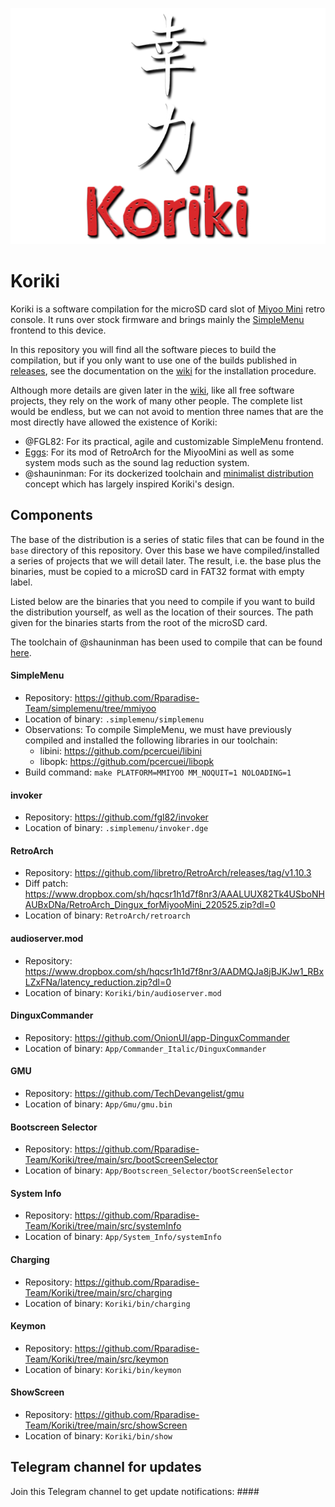 ![koriki](images/koriki_logo.png)

# Koriki

Koriki is a software compilation for the microSD card slot of [Miyoo Mini](https://lemiyoo.cn/product/143.html) retro console. It runs over stock firmware and brings mainly the [SimpleMenu](https://github.com/fgl82/simplemenu) frontend to this device.

In this repository you will find all the software pieces to build the compilation, but if you only want to use one of the builds published in [releases](https://github.com/Rparadise-Team/Koriki/releases), see the documentation on the [wiki](https://github.com/Rparadise-Team/Koriki/wiki) for the installation procedure.

Although more details are given later in the [wiki](https://github.com/Rparadise-Team/Koriki/wiki), like all free software projects, they rely on the work of many other people. The complete list would be endless, but we can not avoid to mention three names that are the most directly have allowed the existence of Koriki:

* @FGL82: For its practical, agile and customizable SimpleMenu frontend.
* [Eggs](https://discordapp.com/users/778867980096241715): For its mod of RetroArch for the MiyooMini as well as some system mods such as the sound lag reduction system.
* @shauninman: For its dockerized toolchain and [minimalist distribution](https://github.com/shauninman/MiniUI) concept which has largely inspired Koriki's design.

## Components

The base of the distribution is a series of static files that can be found in the `base` directory of this repository. Over this base we have compiled/installed a series of projects that we will detail later. The result, i.e. the base plus the binaries, must be copied to a microSD card in FAT32 format with empty label.

Listed below are the binaries that you need to compile if you want to build the distribution yourself, as well as the location of their sources. The path given for the binaries starts from the root of the microSD card.

The toolchain of @shauninman has been used to compile that can be found [here](https://github.com/shauninman/union-miyoomini-toolchain).

#### SimpleMenu

* Repository: https://github.com/Rparadise-Team/simplemenu/tree/mmiyoo
* Location of binary: `.simplemenu/simplemenu`
* Observations: To compile SimpleMenu, we must have previously compiled and installed the following libraries in our toolchain:
    * libini: https://github.com/pcercuei/libini
    * libopk: https://github.com/pcercuei/libopk
* Build command: `make PLATFORM=MMIYOO MM_NOQUIT=1 NOLOADING=1`

#### invoker

* Repository: https://github.com/fgl82/invoker
* Location of binary: `.simplemenu/invoker.dge`

#### RetroArch

* Repository: https://github.com/libretro/RetroArch/releases/tag/v1.10.3
* Diff patch: https://www.dropbox.com/sh/hqcsr1h1d7f8nr3/AAALUUX82Tk4USboNHAUBxDNa/RetroArch_Dingux_forMiyooMini_220525.zip?dl=0
* Location of binary: `RetroArch/retroarch`

#### audioserver.mod

* Repository: https://www.dropbox.com/sh/hqcsr1h1d7f8nr3/AADMQJa8jBJKJw1_RBxLZxFNa/latency_reduction.zip?dl=0
* Location of binary: `Koriki/bin/audioserver.mod`

#### DinguxCommander

* Repository: https://github.com/OnionUI/app-DinguxCommander
* Location of binary: `App/Commander_Italic/DinguxCommander`

#### GMU

* Repository: https://github.com/TechDevangelist/gmu
* Location of binary: `App/Gmu/gmu.bin`

#### Bootscreen Selector

* Repository: https://github.com/Rparadise-Team/Koriki/tree/main/src/bootScreenSelector
* Location of binary: `App/Bootscreen_Selector/bootScreenSelector`

#### System Info

* Repository: https://github.com/Rparadise-Team/Koriki/tree/main/src/systemInfo
* Location of binary: `App/System_Info/systemInfo`

#### Charging

* Repository: https://github.com/Rparadise-Team/Koriki/tree/main/src/charging
* Location of binary: `Koriki/bin/charging`

#### Keymon

* Repository: https://github.com/Rparadise-Team/Koriki/tree/main/src/keymon
* Location of binary: `Koriki/bin/keymon`

#### ShowScreen

* Repository: https://github.com/Rparadise-Team/Koriki/tree/main/src/showScreen
* Location of binary: `Koriki/bin/show`

## Telegram channel for updates

Join this Telegram channel to get update notifications: ####
